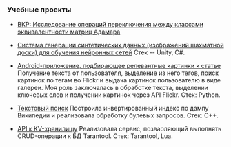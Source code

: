 ### Учебные проекты

* [ВКР: Исследование операций переключения между классами эквивалентности матриц Адамара](https://github.com/tutkarma/hadamard-matrix)

* [Cистема генерации синтетических данных (изображений шахматной доски) для обучения нейронных сетей](https://github.com/tutkarma/ChessDatasetGenerator)
    Стек -- Unity, C#.

* [Android-приложение, подбирающее релевантные картинки к статье](https://github.com/tutkarma/AutoPicturer)
    Получение текста от пользователя, выделение из него тегов, поиск картинок по тегам во Flickr и выдача картинок пользователю в виде галереи. Моя роль заключалась в обработке текста, выделении ключевых слов и получении картинок через API Flickr. Стек: Python.

* [Текстовый поиск](https://github.com/tutkarma/mai_study/tree/master/DA/cp)
    Построила инвертированный индекс по дампу Википедии и реализовала обработку булевых запросов. Стек: C++.


* [API к KV-хранилищу](https://github.com/tutkarma/kv-storage)
    Реализовала сервис, позваоляющий выполнять CRUD-операции к БД Tarantool. Стек: Tarantool, Lua.
